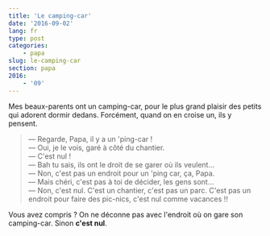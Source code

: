 ```yaml
---
title: 'Le camping-car'
date: '2016-09-02'
lang: fr
type: post
categories:
    - papa
slug: le-camping-car
section: papa
2016:
    - '09'
---
```


Mes beaux-parents ont un camping-car, pour le plus grand plaisir des petits qui adorent dormir dedans. Forcément, quand on en croise un, ils y pensent.

<!-- more -->

> — Regarde, Papa, il y a un 'ping-car !  
> — Oui, je le vois, garé à côté du chantier.  
> — C'est nul !  
> — Bah tu sais, ils ont le droit de se garer où ils veulent…  
> — Non, c'est pas un endroit pour un 'ping car, ça, Papa.  
> — Mais chéri, c'est pas à toi de décider, les gens sont…  
> — Non, c'est nul. C'est un chantier, c'est pas un parc. C'est pas un endroit pour faire des pic-nics, c'est nul comme vacances !!

Vous avez compris ? On ne déconne pas avec l'endroit où on gare son camping-car. Sinon **c'est nul**.
